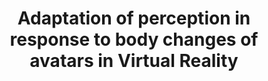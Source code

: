 ---
advisors:
- Emre Uğur
students:
- name: Ezgi Aysel Batı
title: Adaptation of perception in response to body changes of avatars in Virtual
  Reality
type: project
---